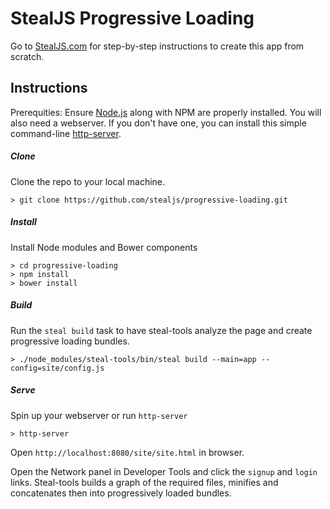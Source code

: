 # StealJS Progressive Loading

Go to [StealJS.com](http://stealjs.com/) for step-by-step instructions to create this app from scratch.


## Instructions
Prerequities: Ensure [Node.js](http://nodejs.org/) along with NPM are properly installed. You will also need a webserver. If you don't have one, you can install this simple command-line [http-server](https://www.npmjs.com/package/http-server).

##### Clone
Clone the repo to your local machine.

```
> git clone https://github.com/stealjs/progressive-loading.git
```

##### Install
Install Node modules and Bower components

```
> cd progressive-loading
> npm install
> bower install
```

##### Build
Run the `steal build` task to have steal-tools analyze the page and create progressive loading bundles.

```
> ./node_modules/steal-tools/bin/steal build --main=app --config=site/config.js
```

##### Serve
Spin up your webserver or run `http-server`

```
> http-server
```

Open `http://localhost:8080/site/site.html` in browser.

Open the Network panel in Developer Tools and click the `signup` and `login` links. Steal-tools builds a graph of the required files, minifies and concatenates then into progressively loaded bundles.
